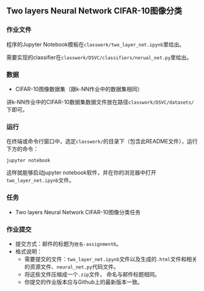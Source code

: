 ## Two layers Neural Network CIFAR-10图像分类

### 作业文件

程序的Jupyter Notebook模板在`classwork/two_layer_net.ipynb`里给出。

需要实现的classifier在`classwork/DSVC/classifiers/nerual_net.py`里给出。

### 数据

- CIFAR-10图像数据集（跟k-NN作业中的数据集相同）

讲k-NN作业中的CIFAR-10数据集数据文件放在路径`classwork/DSVC/datasets/`下即可。

### 运行

在终端或命令行窗口中，选定`classwork/`的目录下（包含此README文件），运行下方的命令：

`jupyter notebook`

这样就能够启动jupyter notebook软件，并在你的浏览器中打开`two_layer_net.ipynb`文件。

### 任务

- Two layers Neural Network CIFAR-10图像分类任务

### 作业提交

- 提交方式：邮件的标题为`姓名-assignment6`。
- 格式说明：
  - 需要提交的文件：`two_layer_net.ipynb`文件以及生成的`.html`文件和相关的资源文件、`neural_net.py`代码文件。
  - 将这些文件压缩成一个`.zip`文件， 命名与邮件标题相同。
  - 你提交的作业版本应与Github上的最新版本一致。